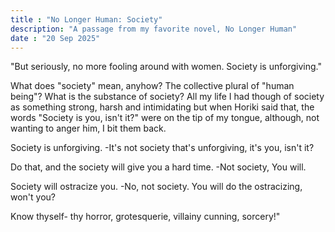 ```yaml
---
title : "No Longer Human: Society"
description: "A passage from my favorite novel, No Longer Human"
date : "20 Sep 2025"
---
```

"But seriously, no more fooling around with women. Society is unforgiving."

What does "society" mean, anyhow? The collective plural of "human being"? What is the substance of society? All my life I had though of society as something strong, harsh and intimidating but when Horiki said that, the words "Society is you, isn't it?" were on the tip of my tongue, although, not wanting to anger him, I bit them back.

Society is unforgiving.
-It's not society that's unforgiving, it's you, isn't it?

Do that, and the society will give you a hard time.
-Not society, You will.

Society will ostracize you.
-No, not society. You will do the ostracizing, won't you?

Know thyself- thy horror, grotesquerie, villainy cunning, sorcery!"
